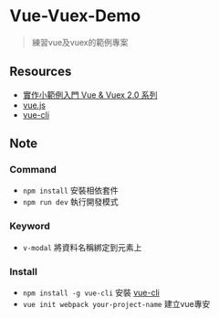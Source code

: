 # Vue-Vuex-Demo
> 練習vue及vuex的範例專案

## Resources
* [實作小範例入門 Vue & Vuex 2.0 系列](https://github.com/hungjie19/ironman2017vue)
* [vue.js](https://vuejs.org/)
* [vue-cli](https://github.com/vuejs/vue-cli)

## Note

### Command
* `npm install` 安裝相依套件
* `npm run dev` 執行開發模式

### Keyword
* `v-modal` 將資料名稱綁定到元素上

### Install
* `npm install -g vue-cli` 安裝 [vue-cli](https://github.com/vuejs/vue-cli)
* `vue init webpack your-project-name` 建立vue專安

